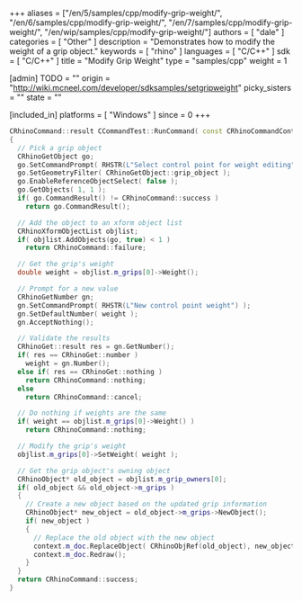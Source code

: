 +++
aliases = ["/en/5/samples/cpp/modify-grip-weight/", "/en/6/samples/cpp/modify-grip-weight/", "/en/7/samples/cpp/modify-grip-weight/", "/en/wip/samples/cpp/modify-grip-weight/"]
authors = [ "dale" ]
categories = [ "Other" ]
description = "Demonstrates how to modify the weight of a grip object."
keywords = [ "rhino" ]
languages = [ "C/C++" ]
sdk = [ "C/C++" ]
title = "Modify Grip Weight"
type = "samples/cpp"
weight = 1

[admin]
TODO = ""
origin = "http://wiki.mcneel.com/developer/sdksamples/setgripweight"
picky_sisters = ""
state = ""

[included_in]
platforms = [ "Windows" ]
since = 0
+++

```cpp
CRhinoCommand::result CCommandTest::RunCommand( const CRhinoCommandContext& context )
{
  // Pick a grip object
  CRhinoGetObject go;
  go.SetCommandPrompt( RHSTR(L"Select control point for weight editing") );
  go.SetGeometryFilter( CRhinoGetObject::grip_object );
  go.EnableReferenceObjectSelect( false );
  go.GetObjects( 1, 1 );
  if( go.CommandResult() != CRhinoCommand::success )
    return go.CommandResult();

  // Add the object to an xform object list
  CRhinoXformObjectList objlist;
  if( objlist.AddObjects(go, true) < 1 )
    return CRhinoCommand::failure;

  // Get the grip's weight
  double weight = objlist.m_grips[0]->Weight();

  // Prompt for a new value
  CRhinoGetNumber gn;
  gn.SetCommandPrompt( RHSTR(L"New control point weight") );
  gn.SetDefaultNumber( weight );
  gn.AcceptNothing();

  // Validate the results
  CRhinoGet::result res = gn.GetNumber();
  if( res == CRhinoGet::number )
    weight = gn.Number();
  else if( res == CRhinoGet::nothing )
    return CRhinoCommand::nothing;
  else
    return CRhinoCommand::cancel;

  // Do nothing if weights are the same
  if( weight == objlist.m_grips[0]->Weight() )
    return CRhinoCommand::nothing;

  // Modify the grip's weight
  objlist.m_grips[0]->SetWeight( weight );

  // Get the grip object's owning object
  CRhinoObject* old_object = objlist.m_grip_owners[0];
  if( old_object && old_object->m_grips )
  {
    // Create a new object based on the updated grip information
    CRhinoObject* new_object = old_object->m_grips->NewObject();
    if( new_object )
    {
      // Replace the old object with the new object
      context.m_doc.ReplaceObject( CRhinoObjRef(old_object), new_object );
      context.m_doc.Redraw();
    }
  }
  return CRhinoCommand::success;
}
```
